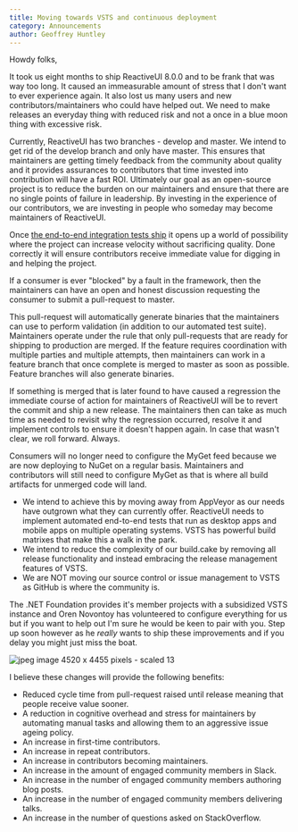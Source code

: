```yaml
---
title: Moving towards VSTS and continuous deployment
category: Announcements
author: Geoffrey Huntley
---
```


Howdy folks,

It took us eight months to ship ReactiveUI 8.0.0 and to be frank that was way too long. It caused an immeasurable amount of stress that I don't want to ever experience again. It also lost us many users and new contributors/maintainers who could have helped out.  We need to make releases an everyday thing with reduced risk and not a once in a blue moon thing with excessive risk. 

Currently, ReactiveUI has two branches - develop and master. We intend to get rid of the develop branch and only have master. This ensures that maintainers are getting timely feedback from the community about quality and it provides assurances to contributors that time invested into contribution will have a fast ROI. Ultimately our goal as an open-source project is to reduce the burden on our maintainers and ensure that there are no single points of failure in leadership. By investing in the experience of our contributors, we are investing in people who someday may become maintainers of ReactiveUI.

Once [the end-to-end integration tests ship](https://github.com/reactiveui/ReactiveUI/pull/1605) it opens up a world of possibility where the project can increase velocity without sacrificing quality. Done correctly it will ensure contributors receive immediate value for digging in and helping the project. 

If a consumer is ever "blocked" by a fault in the framework, then the maintainers can have an open and honest discussion requesting the consumer to submit a pull-request to master. 

This pull-request will automatically generate binaries that the maintainers can use to perform validation (in addition to our automated test suite). Maintainers operate under the rule that only pull-requests that are ready for shipping to production are merged. If the feature requires coordination with multiple parties and multiple attempts, then maintainers can work in a feature branch that once complete is merged to master as soon as possible. Feature branches will also generate binaries.

If something is merged that is later found to have caused a regression the immediate course of action for maintainers of ReactiveUI will be to revert the commit and ship a new release. The maintainers then can take as much time as needed to revisit why the regression occurred, resolve it and implement controls to ensure it doesn't happen again. In case that wasn't clear, we roll forward. Always.

Consumers will no longer need to configure the MyGet feed because we are now deploying to NuGet on a regular basis. Maintainers and contributors will still need to configure MyGet as that is where all build artifacts for unmerged code will land.

- We intend to achieve this by moving away from AppVeyor as our needs have outgrown what they can currently offer. ReactiveUI needs to implement automated end-to-end tests that run as desktop apps and mobile apps on multiple operating systems. VSTS has powerful build matrixes that make this a walk in the park.
- We intend to reduce the complexity of our build.cake by removing all release functionality and instead embracing the release management features of VSTS.
- We are NOT moving our source control or issue management to VSTS as GitHub is where the community is.
    
The .NET Foundation provides it's member projects with a subsidized VSTS instance and Oren Novontoy has volunteered to configure everything for us but if you want to help out I'm sure he would be keen to pair with you. Step up soon however as he _really_ wants to ship these improvements and if you delay you might just miss the boat. 


![jpeg image 4520 x 4455 pixels - scaled 13](https://user-images.githubusercontent.com/127353/39573708-a2175a6e-4f17-11e8-8a2e-0284aaafe088.jpg)

I believe these changes will provide the following benefits:

- Reduced cycle time from pull-request raised until release meaning that people receive value sooner.
- A reduction in cognitive overhead and stress for maintainers by automating manual tasks and allowing them to an aggressive issue ageing policy.
- An increase in first-time contributors.
- An increase in repeat contributors.
- An increase in contributors becoming maintainers.
- An increase in the amount of engaged community members in Slack.
- An increase in the number of engaged community members authoring blog posts.
- An increase in the number of engaged community members delivering talks.
- An increase in the number of questions asked on StackOverflow.
